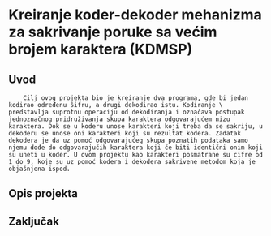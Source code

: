 # Kreiranje koder-dekoder mehanizma za sakrivanje poruke sa većim brojem karaktera (KDMSP)

## Uvod
        Cilj ovog projekta bio je kreiranje dva programa, gde bi jedan kodirao određenu šifru, a drugi dekodirao istu. Kodiranje \ predstavlja suprotnu operaciju od dekodiranja i označava postupak jednoznačnog pridruživanja skupa karaktera odgovarajućem nizu karaktera. Dok se u koderu unose karakteri koji treba da se sakriju, u dekoderu se unose oni karakteri koji su rezultat kodera. Zadatak dekodera je da uz pomoć odgovarajućeg skupa poznatih podataka samo njemu dođe do odgovarajućih karaktera koji će biti identični onim koji su uneti u koder. U ovom projektu kao karakteri posmatrane su cifre od 1 do 9, koje su uz pomoć kodera i dekodera sakrivene metodom koja je objašnjena ispod.
## Opis projekta
## Zaključak
